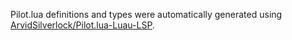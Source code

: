 Pilot.lua definitions and types were automatically generated using [ArvidSilverlock/Pilot.lua-Luau-LSP](https://github.com/ArvidSilverlock/Pilot.lua-Luau-LSP).